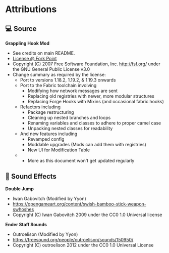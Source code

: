 # Attributions

## 💻 Source

__**Grappling Hook Mod**__
- See credits on main README.
- [License @ Fork Point](https://github.com/yyon/grapplemod/blob/61dd2af68a403dc9f6dbb6e659bfffa4b9bbad5f/COPYING)
- Copyright (C) 2007 Free Software Foundation, Inc. http://fsf.org/ under the GNU General Public License v3.0
- Change summary as required by the license:
    - Port to versions 1.18.2, 1.19.2, & 1.19.3 onwards
    - Port to the Fabric toolchain involving
      - Modifying how network messages are sent
      - Replacing old registries with newer, more modular structures
      - Replacing Forge Hooks with Mixins (and occasional fabric hooks)
    - Refactors including
      - Package restructuring
      - Cleaning up nested branches and loops
      - Renaming variables and classes to adhere to proper camel case
      - Unpacking nested classes for readability
    - And new features including
      - Revamped config
      - Moddable upgrades (Mods can add them with registries)
      - New UI for Modification Table
    - + More as this document won't get updated regularly


## 🎵 Sound Effects

__**Double Jump**__
- Iwan Gabovitch (Modified by Yyon) 
- https://opengameart.org/content/swish-bamboo-stick-weapon-swhoshes 
- Copyright (C) Iwan Gabovitch 2009 under the CC0 1.0 Universal license


__**Ender Staff Sounds**__

- Outroelison (Modified by Yyon) 
- https://freesound.org/people/outroelison/sounds/150950/
- Copyright (C) outroelison 2012 under the CC0 1.0 Universal License